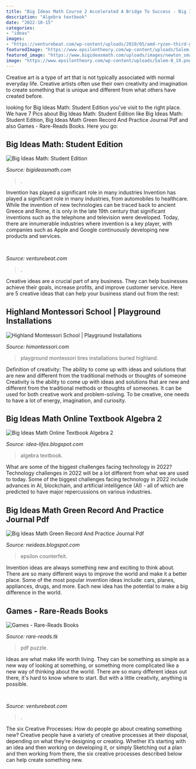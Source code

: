 ```yaml
---
title: "Big Ideas Math Course 2 Accelerated A Bridge To Success - Big Ideas Math Online Textbook Algebra 2"
description: "Algebra textbook"
date: "2022-10-15"
categories:
- "ideas"
images:
- "https://venturebeat.com/wp-content/uploads/2019/05/amd-ryzen-third-generation.jpg"
featuredImage: "https://www.epsilontheory.com/wp-content/uploads/Salem-8_19.png"
featured_image: "https://www.bigideasmath.com/uploads/images/newton_small_left.png"
image: "https://www.epsilontheory.com/wp-content/uploads/Salem-8_19.png"
---
```



Creative art is a type of art that is not typically associated with normal everyday life. Creative artists often use their own creativity and imagination to create something that is unique and different from what others have created before.

	

		
looking for Big Ideas Math: Student Edition you've visit to the right place. We have 7 Pics about Big Ideas Math: Student Edition like Big Ideas Math: Student Edition, Big Ideas Math Green Record And Practice Journal Pdf and also Games - Rare-Reads Books. Here you go:
		
    
## Big Ideas Math: Student Edition

<img loading=lazy src="https://www.bigideasmath.com/uploads/images/newton_small_left.png" onerror="this.onerror=null;this.src='https://tse2.mm.bing.net/th?id=OIP.Z08kGUUwQtw04TZ9wSIyuQAAAA&amp;pid=15.1';" alt="Big Ideas Math: Student Edition">

_Source: bigideasmath.com_

>. 

	

Invention has played a significant role in many industries
Invention has played a significant role in many industries, from automobiles to healthcare. While the invention of new technologies can be traced back to ancient Greece and Rome, it is only in the late 19th century that significant inventions such as the telephone and television were developed. Today, there are innumerable industries where invention is a key player, with companies such as Apple and Google continuously developing new products and services.

    
## 

<img loading=lazy src="https://venturebeat.com/wp-content/uploads/2019/05/amd-ryzen-third-generation.jpg" onerror="this.onerror=null;this.src='https://tse1.mm.bing.net/th?id=OIP.11ghnT6m99Zk2gavAzErcQHaDt&amp;pid=15.1';" alt="">

_Source: venturebeat.com_

>. 

	

Creative ideas are a crucial part of any business. They can help businesses achieve their goals, increase profits, and improve customer service. Here are 5 creative ideas that can help your business stand out from the rest:

    
## Highland Montessori School | Playground Installations

<img loading=lazy src="http://himontessori.com/wp-content/uploads/2016/06/IMG_8347.jpg" onerror="this.onerror=null;this.src='https://tse1.mm.bing.net/th?id=OIP.a51mdTzEr1_Du6DvLKRtpwHaFj&amp;pid=15.1';" alt="Highland Montessori School | Playground Installations">

_Source: himontessori.com_

>playground montessori tires installations buried highland. 

	

Definition of creativity: The ability to come up with ideas and solutions that are new and different from the traditional methods or thoughts of someone
Creativity is the ability to come up with ideas and solutions that are new and different from the traditional methods or thoughts of someones. It can be used for both creative work and problem-solving. To be creative, one needs to have a lot of energy, imagination, and curiosity.

    
## Big Ideas Math Online Textbook Algebra 2

<img loading=lazy src="https://media.cheggcdn.com/study/7ec/7ec52354-fa94-4d15-af2a-6e8963f17b23/722954-1-1CA-i2.png" onerror="this.onerror=null;this.src='https://tse3.mm.bing.net/th?id=OIP.mFr7xzCTyLXxcFqyEkLkNgAAAA&amp;pid=15.1';" alt="Big Ideas Math Online Textbook Algebra 2">

_Source: idea-lifes.blogspot.com_

>algebra textbook. 

	

What are some of the biggest challenges facing technology in 2022?
Technology challenges in 2022 will be a lot different from what we are used to today. Some of the biggest challenges facing technology in 2022 include advances in AI, blockchain, and artificial intelligence (AI) - all of which are predicted to have major repercussions on various industries.

    
## Big Ideas Math Green Record And Practice Journal Pdf

<img loading=lazy src="https://www.epsilontheory.com/wp-content/uploads/Salem-8_19.png" onerror="this.onerror=null;this.src='https://tse4.mm.bing.net/th?id=OIP.aOwKTTzN4i-Zga4aW8qmNwHaDP&amp;pid=15.1';" alt="Big Ideas Math Green Record And Practice Journal Pdf">

_Source: neideas.blogspot.com_

>epsilon counterfeit. 

	

Invention ideas are always something new and exciting to think about. There are so many different ways to improve the world and make it a better place. Some of the most popular invention ideas include: cars, planes, appliances, drugs, and more. Each new idea has the potential to make a big difference in the world.

    
## Games - Rare-Reads Books

<img loading=lazy src="https://images-na.ssl-images-amazon.com/images/I/41T2iEWXHHL._SL500_SX328_BO1,204,203,200_.jpg" onerror="this.onerror=null;this.src='https://tse1.mm.bing.net/th?id=OIP.8Jl9dObim2z_8VMTN-EmegAAAA&amp;pid=15.1';" alt="Games - Rare-Reads Books">

_Source: rare-reads.tk_

>pdf puzzle. 

	

Ideas are what make life worth living. They can be something as simple as a new way of looking at something, or something more complicated like a new way of thinking about the world. There are so many different ideas out there, it's hard to know where to start. But with a little creativity, anything is possible.

    
## 

<img loading=lazy src="https://venturebeat.com/wp-content/uploads/2018/09/Close-up-shot-of-DON-system-and-Kuka-Robot-grasping-a-cup.jpg?w=800" onerror="this.onerror=null;this.src='https://tse1.mm.bing.net/th?id=OIP.D87VygAA5O2X6Wt9jObWwQHaFj&amp;pid=15.1';" alt="">

_Source: venturebeat.com_

>. 

	

The six Creative Processes: How do people go about creating something new?
Creative people have a variety of creative processes at their disposal, depending on what they’re designing or creating. Whether it’s starting with an idea and then working on developing it, or simply Sketching out a plan and then working from there, the six creative processes described below can help create something new.

